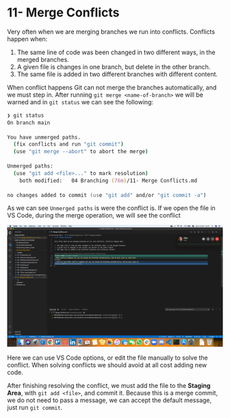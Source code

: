 # 11- Merge Conflicts

Very often when we are merging branches we run into conflicts. Conflicts happen when:

1. The same line of code was been changed in two different ways, in the merged branches.
2. A given file is changes in one branch, but delete in the other branch.
3. The same file is added in two different branches with different content.

When conflict happens Git can not merge the branches automatically, and we must step in. After running `git merge <name-of-branch>` we will be warned and in `git status` we can see the following:

```zsh
❯ git status
On branch main

You have unmerged paths.
  (fix conflicts and run "git commit")
  (use "git merge --abort" to abort the merge)

Unmerged paths:
  (use "git add <file>..." to mark resolution)
    both modified:   04 Branching (76m)/11- Merge Conflicts.md

no changes added to commit (use "git add" and/or "git commit -a")
```

As we can see `Unmerged paths` is were the conflict is. If we open the file in VS Code, during the merge operation, we will see the conflict

![VS Code merge conflict](./images/11-01.png "VS Code merge conflict")

Here we can use VS Code options, or edit the file manually to solve the conflict. When solving conflicts we should avoid at all cost adding new code.

After finishing resolving the conflict, we must add the file to the **Staging Area**, with `git add <file>`, and commit it. Because this is a merge commit, we do not need to pass a message, we can accept the default message, just run `git commit`.
